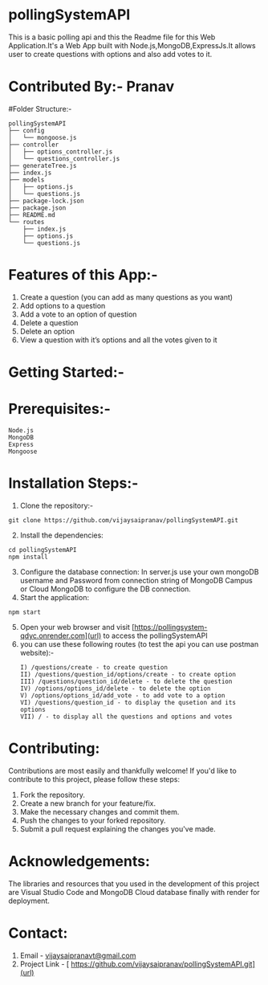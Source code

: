 ﻿# pollingSystemAPI
 This is a basic polling api and this the Readme file for this Web Application.It's a Web App built with Node.js,MongoDB,ExpressJs.It allows user to create questions with options and also add votes to it.
 
# Contributed By:- Pranav

#Folder Structure:-
```
pollingSystemAPI
├── config
│   └── mongoose.js
├── controller
│   ├── options_controller.js
│   └── questions_controller.js
├── generateTree.js
├── index.js
├── models
│   ├── options.js
│   └── questions.js
├── package-lock.json
├── package.json
├── README.md
└── routes
    ├── index.js
    ├── options.js
    └── questions.js
```
# Features of this App:-
  1. Create a question (you can add as many questions as you want)
  2. Add options to a question
  3. Add a vote to an option of question
  4. Delete a question
  5. Delete an option 
  6. View a question with it’s options and all the votes given to it
# Getting Started:-
# Prerequisites:-
```
Node.js
MongoDB
Express
Mongoose
```
# Installation Steps:-
1. Clone the repository:-
```
git clone https://github.com/vijaysaipranav/pollingSystemAPI.git
```
2. Install the dependencies:
```
cd pollingSystemAPI
npm install
```
3. Configure the database connection:
In server.js use your own mongoDB username and Password from connection string of MongoDB Campus or Cloud MongoDB to configure the DB connection.
4. Start the application:
```
npm start
```
5. Open your web browser and visit [https://pollingsystem-qdyc.onrender.com](url) to access the pollingSystemAPI
6. you can use these following routes (to test the api you can use postman website):-
   ```
   I) /questions/create - to create question
   II) /questions/question_id/options/create - to create option
   III) /questions/question_id/delete - to delete the question
   IV) /options/options_id/delete - to delete the option
   V) /options/options_id/add_vote - to add vote to a option
   VI) /questions/question_id - to display the qusetion and its options
   VII) / - to display all the questions and options and votes
   ```

# Contributing:
Contributions are most easily and thankfully welcome! If you'd like to contribute to this project, please follow these steps:
1. Fork the repository.
2. Create a new branch for your feature/fix.
3. Make the necessary changes and commit them.
4. Push the changes to your forked repository.
5. Submit a pull request explaining the changes you've made.

# Acknowledgements:
The libraries and resources that you used in the development of this project are Visual Studio Code and MongoDB Cloud database finally with render for deployment.
# Contact:

1. Email - [vijaysaipranavt@gmail.com](url)
2. Project Link - [ https://github.com/vijaysaipranav/pollingSystemAPI.git](url)

